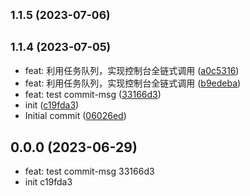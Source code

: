 ## <small>1.1.5 (2023-07-06)</small>




## <small>1.1.4 (2023-07-05)</small>

* feat: 利用任务队列，实现控制台全链式调用 ([a0c5316](https://github.com/commit/a0c5316))
* feat: 利用任务队列，实现控制台全链式调用 ([b9edeba](https://github.com/commit/b9edeba))
* feat: test commit-msg ([33166d3](https://github.com/commit/33166d3))
* init ([c19fda3](https://github.com/commit/c19fda3))
* Initial commit ([06026ed](https://github.com/commit/06026ed))



## 0.0.0 (2023-06-29)

* feat: test commit-msg 33166d3
* init c19fda3



